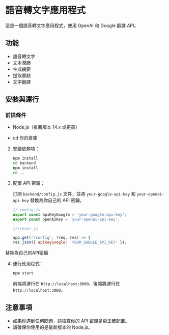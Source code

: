 # 語音轉文字應用程式

這是一個語音轉文字應用程式，使用 OpenAI 和 Google 翻譯 API。

## 功能

- 語音轉文字
- 文本潤飾
- 生成摘要
- 提取重點
- 文字翻譯

## 安裝與運行

### 前提條件

- Node.js（推薦版本 14.x 或更高）

-  cd 你的倉庫

2. 安裝依賴項：

    ```sh
    npm install
    cd backend
    npm install
    cd ..
    ```
3. 配置 API 密鑰：

    打開 `backend/config.js` 文件，並將 `your-google-api-key` 和 `your-openai-api-key` 替換為你自己的 API 密鑰。

    ```javascript
    // config.js
    export const apiKeyGoogle = 'your-google-api-key';
    export const openAIKey = 'your-openai-api-key';

    //srever.js

    app.get('/config', (req, res) => {
    res.json({ apiKeyGoogle: 'YOUR_GOOGLE_API_KEY' });
替換為自己的API密鑰

4. 運行應用程式：

    ```sh
    npm start
    ```

    前端將運行在 `http://localhost:8080`，後端將運行在 `http://localhost:3000`。

## 注意事項

- 如果你遇到任何問題，請檢查你的 API 密鑰是否正確配置。
- 請確保你使用的是最新版本的 Node.js。


    
